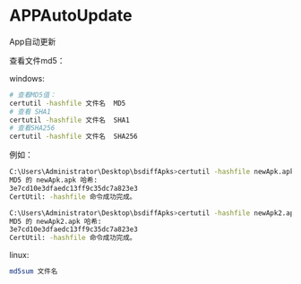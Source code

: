 # APPAutoUpdate
App自动更新



查看文件md5：

windows:
``` bash
# 查看MD5值：
certutil -hashfile 文件名  MD5
# 查看 SHA1
certutil -hashfile 文件名  SHA1 
# 查看SHA256
certutil -hashfile 文件名  SHA256
```
例如：
``` bash
C:\Users\Administrator\Desktop\bsdiffApks>certutil -hashfile newApk.apk MD5
MD5 的 newApk.apk 哈希:
3e7cd10e3dfaedc13ff9c35dc7a823e3
CertUtil: -hashfile 命令成功完成。

C:\Users\Administrator\Desktop\bsdiffApks>certutil -hashfile newApk2.apk MD5
MD5 的 newApk2.apk 哈希:
3e7cd10e3dfaedc13ff9c35dc7a823e3
CertUtil: -hashfile 命令成功完成。
```
linux:
``` bash
md5sum 文件名
```

